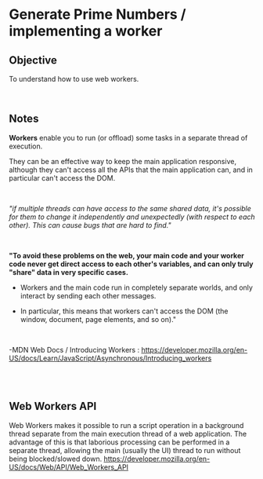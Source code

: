 # Generate Prime Numbers / implementing a worker

## Objective
To understand how to use web workers.

<br>

## Notes
**Workers** enable you to run (or offload) some tasks in a separate thread of execution.

They can be an effective way to keep the main application responsive, although they can't access all the APIs that the main application can, and in particular can't access the DOM.

<br>

*"if multiple threads can have access to the same shared data, it's possible for them to change it independently and unexpectedly (with respect to each other). This can cause bugs that are hard to find."*

<br>

**"To avoid these problems on the web, your main code and your worker code never get direct access to each other's variables, and can only truly "share" data in very specific cases.**

- Workers and the main code run in completely separate worlds, and only interact by sending each other messages. 

- In particular, this means that workers can't access the DOM (the window, document, page elements, and so on)."

<br>

-MDN Web Docs / Introducing Workers : https://developer.mozilla.org/en-US/docs/Learn/JavaScript/Asynchronous/Introducing_workers

<br>
<br>


## Web Workers API
Web Workers makes it possible to run a script operation in a background thread separate from the main execution thread of a web application. The advantage of this is that laborious processing can be performed in a separate thread, allowing the main (usually the UI) thread to run without being blocked/slowed down.
https://developer.mozilla.org/en-US/docs/Web/API/Web_Workers_API
